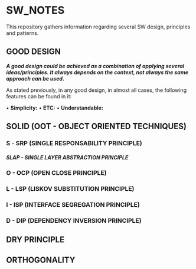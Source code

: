 # SW_NOTES
This repository gathers information regarding several SW design, principles and patterns.

## GOOD DESIGN
***A good design could be achieved as a combination of applying several ideas/principles. It always depends on the context, not always the same approach can be used.***

As stated previously, in any good design, in almost all cases, the following features can be found in it:

• **Simplicity:**
• **ETC:**
• **Understandable:**

## SOLID (OOT - OBJECT ORIENTED TECHNIQUES)

### S - SRP (SINGLE RESPONSABILITY PRINCIPLE)
##### SLAP - SINGLE LAYER ABSTRACTION PRINCIPLE
### O - OCP (OPEN CLOSE PRINCIPLE)
### L - LSP (LISKOV SUBSTITUTION PRINCIPLE)
### I - ISP (INTERFACE SEGREGATION PRINCIPLE)
### D - DIP (DEPENDENCY INVERSION PRINCIPLE)

## DRY PRINCIPLE

## ORTHOGONALITY

## 
